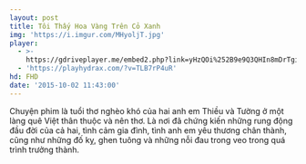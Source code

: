 ```yaml
---
layout: post
title: Tôi Thấy Hoa Vàng Trên Cỏ Xanh
img: 'https://i.imgur.com/MHyoljT.jpg'
player:
  - >-
    https://gdriveplayer.me/embed2.php?link=yHzQOi%252B9e9Q3QHIn8mDrTgiHwGzfydXr5VTDwQpFpNXDFMbm9pcj1nT8DTOyJo0XLrdGl0vaOwVRPgPMzbc6FlI9VCvSQ4WPq5XOfsfa6oQfa2QIbObffeL0KovH%252BGaJrDKHreN%252Bnbt9IfyMNRwlNt1mzSFPI9VIDeoG0EMOW49VGdT5pLltIDPfyGf7vBTh9soL9FRf2%252F5WArxOebTnxU
  - 'https://playhydrax.com/?v=TLB7rP4uR'
hd: FHD
date: '2015-10-02 11:43:00'
---
```

Chuyện phim là tuổi thơ nghèo khó của hai anh em Thiều và Tường ở một làng quê Việt thân thuộc và nên thơ. Là nơi đã chứng kiến những rung động đầu đời của cả hai, tình cảm gia đình, tình anh em yêu thương chân thành, cũng như những đố kỵ, ghen tuông và những nỗi đau trong veo trong quá trình trưởng thành.
